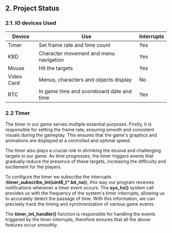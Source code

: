 ## 2. Project Status

### 2.1. IO devices Used

| Device     | Use                                       | Interrupts |
|------------|-------------------------------------------|------------|
| Timer      | Set frame rate and time count             | Yes        |
| KBD        | Character movement and menu navigation    | Yes        |
| Mouse      | Hit the targets                           | Yes        |
| Video Card | Menus, characters and objects display     | No         |
| RTC        | In game time and scoreboard date and time | Yes        |

### 2.2 Timer

The timer in our game serves multiple essential purposes. Firstly, it is responsible for setting the frame rate, ensuring smooth and consistent visuals during the gameplay. This ensures that the game's graphics and animations are displayed at a controlled and optimal speed.

The timer also plays a crucial role in shrinking the elusive and challenging targets in our game. As time progresses, the timer triggers events that gradually reduce the presence of these targets, increasing the difficulty and excitement for the players.


To configure the timer we subscribe the interrupts 
(**timer_subscribe_int(uint8_t\* bit_no)**), this way our program receives notifications whenever a timer event occurs. The **sys_hz()** system call provides us with the frequency of the system's timer interrupts, allowing us to accurately detect the passage of time. With this information, we can precisely track the timing and synchronization of various game events.

The **timer_int_handler()** function is responsible for handling the events triggered by the timer interrupts, therefore ensures that all the above features occur smoothly.